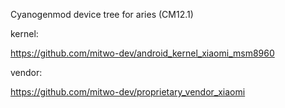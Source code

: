 Cyanogenmod device tree for aries (CM12.1)



kernel:

https://github.com/mitwo-dev/android_kernel_xiaomi_msm8960




vendor:

https://github.com/mitwo-dev/proprietary_vendor_xiaomi





